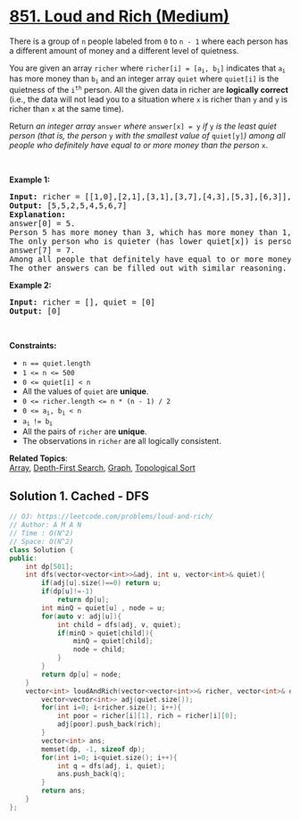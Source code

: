 # [851. Loud and Rich (Medium)](https://leetcode.com/problems/loud-and-rich/)

<p>There is a group of <code>n</code> people labeled from <code>0</code> to <code>n - 1</code> where each person has a different amount of money and a different level of quietness.</p>

<p>You are given an array <code>richer</code> where <code>richer[i] = [a<sub>i</sub>, b<sub>i</sub>]</code> indicates that <code>a<sub>i</sub></code> has more money than <code>b<sub>i</sub></code> and an integer array <code>quiet</code> where <code>quiet[i]</code> is the quietness of the <code>i<sup>th</sup></code> person. All the given data in richer are <strong>logically correct</strong> (i.e., the data will not lead you to a situation where <code>x</code> is richer than <code>y</code> and <code>y</code> is richer than <code>x</code> at the same time).</p>

<p>Return <em>an integer array </em><code>answer</code><em> where </em><code>answer[x] = y</code><em> if </em><code>y</code><em> is the least quiet person (that is, the person </em><code>y</code><em> with the smallest value of </em><code>quiet[y]</code><em>) among all people who definitely have equal to or more money than the person </em><code>x</code>.</p>

<p>&nbsp;</p>
<p><strong>Example 1:</strong></p>

<pre><strong>Input:</strong> richer = [[1,0],[2,1],[3,1],[3,7],[4,3],[5,3],[6,3]], quiet = [3,2,5,4,6,1,7,0]
<strong>Output:</strong> [5,5,2,5,4,5,6,7]
<strong>Explanation:</strong> 
answer[0] = 5.
Person 5 has more money than 3, which has more money than 1, which has more money than 0.
The only person who is quieter (has lower quiet[x]) is person 7, but it is not clear if they have more money than person 0.
answer[7] = 7.
Among all people that definitely have equal to or more money than person 7 (which could be persons 3, 4, 5, 6, or 7), the person who is the quietest (has lower quiet[x]) is person 7.
The other answers can be filled out with similar reasoning.
</pre>

<p><strong>Example 2:</strong></p>

<pre><strong>Input:</strong> richer = [], quiet = [0]
<strong>Output:</strong> [0]
</pre>

<p>&nbsp;</p>
<p><strong>Constraints:</strong></p>

<ul>
	<li><code>n == quiet.length</code></li>
	<li><code>1 &lt;= n &lt;= 500</code></li>
	<li><code>0 &lt;= quiet[i] &lt; n</code></li>
	<li>All the values of <code>quiet</code> are <strong>unique</strong>.</li>
	<li><code>0 &lt;= richer.length &lt;= n * (n - 1) / 2</code></li>
	<li><code>0 &lt;= a<sub>i</sub>, b<sub>i</sub> &lt; n</code></li>
	<li><code>a<sub>i </sub>!= b<sub>i</sub></code></li>
	<li>All the pairs of <code>richer</code> are <strong>unique</strong>.</li>
	<li>The observations in <code>richer</code> are all logically consistent.</li>
</ul>


**Related Topics**:  
[Array](https://leetcode.com/tag/array/), [Depth-First Search](https://leetcode.com/tag/depth-first-search/), [Graph](https://leetcode.com/tag/graph/), [Topological Sort](https://leetcode.com/tag/topological-sort/)

## Solution 1. Cached - DFS

```cpp
// OJ: https://leetcode.com/problems/loud-and-rich/
// Author: A M A N
// Time : O(N^2)
// Space: O(N^2)
class Solution {
public:
    int dp[501];
    int dfs(vector<vector<int>>&adj, int u, vector<int>& quiet){
        if(adj[u].size()==0) return u;
        if(dp[u]!=-1)
            return dp[u];
        int minQ = quiet[u] , node = u;
        for(auto v: adj[u]){
            int child = dfs(adj, v, quiet);
            if(minQ > quiet[child]){
                minQ = quiet[child];
                node = child;
            }
        }
        return dp[u] = node;
    }
    vector<int> loudAndRich(vector<vector<int>>& richer, vector<int>& quiet) {
        vector<vector<int>> adj(quiet.size());
        for(int i=0; i<richer.size(); i++){
            int poor = richer[i][1], rich = richer[i][0];
            adj[poor].push_back(rich);
        }
        vector<int> ans;
        memset(dp, -1, sizeof dp);
        for(int i=0; i<quiet.size(); i++){
            int q = dfs(adj, i, quiet);
            ans.push_back(q);
        }
        return ans;
    }
};
```
